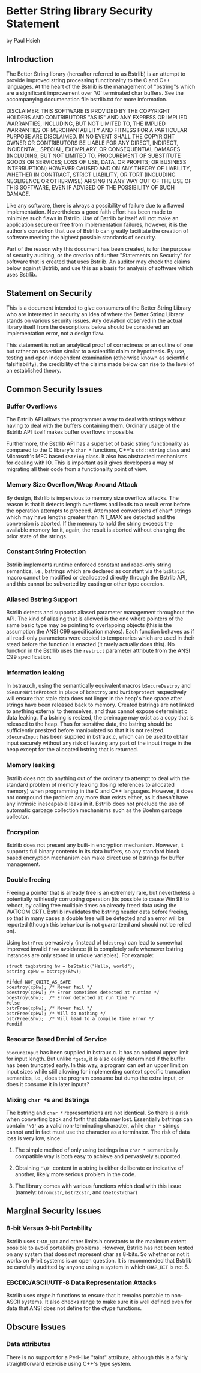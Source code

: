 Better String library Security Statement
========================================

by Paul Hsieh

Introduction
------------

The Better String library (hereafter referred to as Bstrlib) is an attempt to
provide improved string processing functionality to the C and C++ languages.
At the heart of the Bstrlib is the management of "bstring"s which are a
significant improvement over '\0' terminated char buffers. See the
accompanying documenation file bstrlib.txt for more information.

DISCLAIMER: THIS SOFTWARE IS PROVIDED BY THE COPYRIGHT HOLDERS AND
CONTRIBUTORS "AS IS" AND ANY EXPRESS OR IMPLIED WARRANTIES, INCLUDING, BUT
NOT LIMITED TO, THE IMPLIED WARRANTIES OF MERCHANTABILITY AND FITNESS FOR A
PARTICULAR PURPOSE ARE DISCLAIMED. IN NO EVENT SHALL THE COPYRIGHT OWNER OR
CONTRIBUTORS BE LIABLE FOR ANY DIRECT, INDIRECT, INCIDENTAL, SPECIAL,
EXEMPLARY, OR CONSEQUENTIAL DAMAGES (INCLUDING, BUT NOT LIMITED TO,
PROCUREMENT OF SUBSTITUTE GOODS OR SERVICES; LOSS OF USE, DATA, OR PROFITS;
OR BUSINESS INTERRUPTION) HOWEVER CAUSED AND ON ANY THEORY OF LIABILITY,
WHETHER IN CONTRACT, STRICT LIABILITY, OR TORT (INCLUDING NEGLIGENCE OR
OTHERWISE) ARISING IN ANY WAY OUT OF THE USE OF THIS SOFTWARE, EVEN IF
ADVISED OF THE POSSIBILITY OF SUCH DAMAGE.

Like any software, there is always a possibility of failure due to a flawed
implementation.  Nevertheless a good faith effort has been made to minimize
such flaws in Bstrlib.  Use of Bstrlib by itself will not make an application
secure or free from implementation failures, however, it is the author's
conviction that use of Bstrlib can greatly facilitate the creation of
software meeting the highest possible standards of security.

Part of the reason why this document has been created, is for the purpose of
security auditing, or the creation of further "Statements on Security" for
software that is created that uses Bstrlib. An auditor may check the claims
below against Bstrlib, and use this as a basis for analysis of software which
uses Bstrlib.

Statement on Security
---------------------

This is a document intended to give consumers of the Better String Library
who are interested in security an idea of where the Better String Library
stands on various security issues. Any deviation observed in the actual
library itself from the descriptions below should be considered an
implementation error, not a design flaw.

This statement is not an analytical proof of correctness or an outline of one
but rather an assertion similar to a scientific claim or hypothesis. By use,
testing and open independent examination (otherwise known as scientific
falsifiability), the credibility of the claims made below can rise to the
level of an established theory.

Common Security Issues
----------------------

### Buffer Overflows

The Bstrlib API allows the programmer a way to deal with strings without
having to deal with the buffers containing them. Ordinary usage of the
Bstrlib API itself makes buffer overflows impossible.

Furthermore, the Bstrlib API has a superset of basic string functionality as
compared to the C library's `char *` functions, C++'s `std::string` class and
Microsoft's MFC based `CString` class. It also has abstracted mechanisms for
dealing with IO. This is important as it gives developers a way of migrating
all their code from a functionality point of view.

### Memory Size Overflow/Wrap Around Attack

By design, Bstrlib is impervious to memory size overflow attacks.  The
reason is that it detects length overflows and leads to a result error before
the operation attempts to proceed.  Attempted conversions of char* strings
which may have lengths greater than INT_MAX are detected and the conversion
is aborted.  If the memory to hold the string exceeds the available memory
for it, again, the result is aborted without changing the prior state of the
strings.

### Constant String Protection

Bstrlib implements runtime enforced constant and read-only string semantics,
i.e., bstrings which are declared as constant via the `bsStatic` macro cannot
be modified or deallocated directly through the Bstrlib API, and this cannot
be subverted by casting or other type coercion.

### Aliased Bstring Support

Bstrlib detects and supports aliased parameter management throughout the API.
The kind of aliasing that is allowed is the one where pointers of the same
basic type may be pointing to overlapping objects (this is the assumption the
ANSI C99 specification makes). Each function behaves as if all read-only
parameters were copied to temporaries which are used in their stead before
the function is enacted (it rarely actually does this). No function in the
Bstrlib uses the `restrict` parameter attribute from the ANSI C99
specification.

### Information leaking

In bstraux.h, using the semantically equivalent macros `bSecureDestroy` and
`bSecureWriteProtect` in place of `bdestroy` and `bwriteprotect`
respectively will ensure that stale data does not linger in the heap's free
space after strings have been released back to memory. Created bstrings are
not linked to anything external to themselves, and thus cannot expose
deterministic data leaking. If a bstring is resized, the preimage may exist
as a copy that is released to the heap. Thus for sensitive data, the bstring
should be sufficiently presized before manipulated so that it is not
resized.  `bSecureInput` has been supplied in bstraux.c, which can be used
to obtain input securely without any risk of leaving any part of the input
image in the heap except for the allocated bstring that is returned.

### Memory leaking

Bstrlib does not do anything out of the ordinary to attempt to deal with the
standard problem of memory leaking (losing references to allocated memory)
when programming in the C and C++ languages. However, it does not compound
the problem any more than exists either, as it doesn't have any intrinsic
inescapable leaks in it. Bstrlib does not preclude the use of automatic
garbage collection mechanisms such as the Boehm garbage collector.

### Encryption

Bstrlib does not present any built-in encryption mechanism. However, it
supports full binary contents in its data buffers, so any standard block
based encryption mechanism can make direct use of bstrings for buffer
management.

### Double freeing

Freeing a pointer that is already free is an extremely rare, but nevertheless
a potentially ruthlessly corrupting operation (its possible to cause Win 98 to
reboot, by calling free mulitiple times on already freed data using the WATCOM
CRT).  Bstrlib invalidates the bstring header data before freeing, so that in
many cases a double free will be detected and an error will be reported
(though this behaviour is not guaranteed and should not be relied on).

Using `bstrFree` pervasively (instead of `bdestroy`) can lead to somewhat
improved invalid `free` avoidance (it is completely safe whenever bstring
instances are only stored in unique variables). For example:

    struct tagbstring hw = bsStatic("Hello, world");
    bstring cpHw = bstrcpy(&hw);

    #ifdef NOT_QUITE_AS_SAFE
    bdestroy(cpHw); /* Never fail */
    bdestroy(cpHw); /* Error sometimes detected at runtime */
    bdestroy(&hw);  /* Error detected at run time */
    #else
    bstrFree(cpHw); /* Never fail */
    bstrFree(cpHw); /* Will do nothing */
    bstrFree(&hw);  /* Will lead to a compile time error */
    #endif

### Resource Based Denial of Service

`bSecureInput` has been supplied in bstraux.c. It has an optional upper limit
for input length. But unlike `fgets`, it is also easily determined if the
buffer has been truncated early. In this way, a program can set an upper limit
on input sizes while still allowing for implementing context specific
truncation semantics, i.e., does the program consume but dump the extra
input, or does it consume it in later inputs?

### Mixing `char *`s and Bstrings

The bstring and `char *` representations are not identical. So there is a risk
when converting back and forth that data may lost. Essentially bstrings can
contain `'\0'` as a valid non-terminating character, while `char *` strings
cannot and in fact must use the character as a terminator. The risk of data
loss is very low, since:

1. The simple method of only using bstrings in a `char *` semantically
   compatible way is both easy to achieve and pervasively supported.

2. Obtaining `'\0'` content in a string is either deliberate or indicative
   of another, likely more serious problem in the code.

3. The library comes with various functions which deal with this issue
   (namely: `bfromcstr`, `bstr2cstr`, and `bSetCstrChar`)

Marginal Security Issues
------------------------

### 8-bit Versus 9-bit Portability

Bstrlib uses `CHAR_BIT` and other limits.h constants to the maximum extent
possible to avoid portability problems. However, Bstrlib has not been tested
on any system that does not represent char as 8-bits. So whether or not it
works on 9-bit systems is an open question. It is recommended that Bstrlib be
carefully auditted by anyone using a system in which `CHAR_BIT` is not 8.

### EBCDIC/ASCII/UTF-8 Data Representation Attacks

Bstrlib uses ctype.h functions to ensure that it remains portable to non-
ASCII systems. It also checks range to make sure it is well defined even for
data that ANSI does not define for the ctype functions.

Obscure Issues
--------------

### Data attributes

There is no support for a Perl-like "taint" attribute, although this is a
fairly straightforward exercise using C++'s type system.
